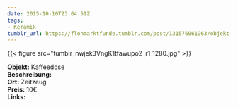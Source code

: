 ```yaml
---
date: 2015-10-10T23:04:51Z
tags:
- Keramik
tumblr_url: https://flohmarktfunde.tumblr.com/post/131576061963/objekt-kaffeedose-beschreibung-lorem-ipsum-ort
---
```

 {{< figure src="tumblr_nwjek3VngK1tfawupo2_r1_1280.jpg" >}}  

**Objekt:** Kaffeedose  
**Beschreibung:**   
**Ort:** Zeitzeug  
**Preis:** 10€  
**Links:** 
